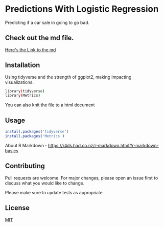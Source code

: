 # Predictions With Logistic Regression

Predicting if a car sale in going to go bad.

## Check out the md file.

[Here's the Link to the md](https://github.com/abhishekmanglaa/machine-learning-classification/blob/main/machine-learning-car-data.md)

## Installation

Using tidyverse and the strength of ggplot2, making impacting visualizations.

```bash
library(tidyverse)
library(Metrics)
```
You can also knit the file to a html document

## Usage

```r
install.packages('tidyverse')
install.packages('Metrics')
```

About R Markdown - https://r4ds.had.co.nz/r-markdown.html#r-markdown-basics


## Contributing
Pull requests are welcome. For major changes, please open an issue first to discuss what you would like to change.

Please make sure to update tests as appropriate.

## License
[MIT](https://choosealicense.com/licenses/mit/)
